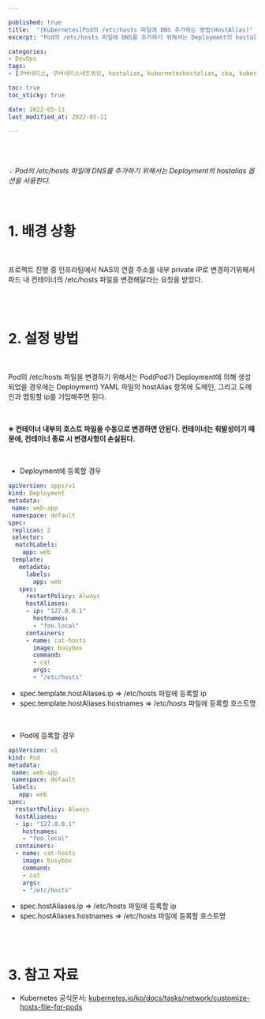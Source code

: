 ```yaml
---

published: true
title:  "[Kubernetes]Pod의 /etc/hosts 파일에 DNS 추가하는 방법(HostAlias)"
excerpt: "Pod의 /etc/hosts 파일에 DNS를 추가하기 위해서는 Deployment의 hostalias 옵션을 사용한다"

categories:
- DevOps
tags:
- [쿠버네티스, 쿠버네티스네트워킹, hostalias, kuberneteshostalias, cka, kubernetes, kubernetesnetworking, k8s, DevOpsengineer, 데브옵스, 데브옵스엔지니어]

toc: true
toc_sticky: true

date: 2022-05-11
last_modified_at: 2022-05-11

---
```

<br/><br/>

*💡  Pod의 /etc/hosts 파일에 DNS를 추가하기 위해서는 Deployment의 hostalias 옵션을 사용한다.*

<br/>

# 1. 배경 상황

<br/>

프로젝트 진행 중 인프라팀에서 NAS의 연결 주소를 내부 private IP로 변경하기위해서 파드 내 컨테이너의 /etc/hosts 파일을 변경해달라는 요청을 받았다.

<br/><br/>

# 2. 설정 방법

<br/>

Pod의 /etc/hosts 파일을 변경하기 위해서는 Pod(Pod가 Deployment에 의해 생성되었을 경우에는 Deployment) YAML 파일의 hostAlias 항목에 도메인, 그리고 도메인과 맵핑할 ip를 기입해주면 된다.

<br/>

**※ 컨테이너 내부의 호스트 파일을 수동으로 변경하면 안된다. 컨테이너는 휘발성이기 때문에, 컨테이너 종료 시 변경사항이 손실된다.**

<br/>

- Deployment에 등록할 경우

```yaml
apiVersion: apps/v1
kind: Deployment
metadata:
 name: web-app
 namespace: default
spec:
 replicas: 2
 selector:
  matchLabels:
    app: web
 template:
   metadata:
     labels:
       app: web
   spec:
     restartPolicy: Always
     hostAliases:
     - ip: "127.0.0.1"
       hostnames:
       - "foo.local"
     containers:
     - name: cat-hosts
       image: busybox
       command:
       - cat
       args:
       - "/etc/hosts"
```

- spec.template.hostAliases.ip ⇒ /etc/hosts 파일에 등록할 ip
- spec.template.hostAliases.hostnames ⇒ /etc/hosts 파일에 등록할 호스트명

<br/>

- Pod에 등록할 경우

```yaml
apiVersion: v1
kind: Pod
metadata:
 name: web-app
 namespace: default
 labels:
   app: web
spec:
  restartPolicy: Always
  hostAliases:
  - ip: "127.0.0.1"
    hostnames:
    - "foo.local"
  containers:
  - name: cat-hosts
    image: busybox
    command:
    - cat
    args:
    - "/etc/hosts"
```

- spec.hostAliases.ip ⇒ /etc/hosts 파일에 등록할 ip
- spec.hostAliases.hostnames ⇒ /etc/hosts 파일에 등록할 호스트명

<br/><br/>

# 3. 참고 자료

- Kubernetes 공식문서: [kubernetes.io/ko/docs/tasks/network/customize-hosts-file-for-pods](http://kubernetes.io/ko/docs/tasks/network/customize-hosts-file-for-pods)

<br/>